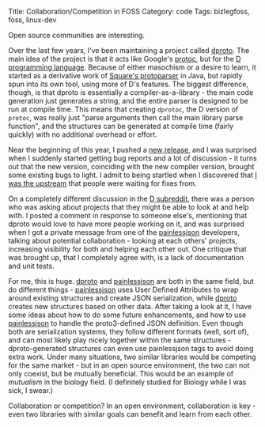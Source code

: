 Title: Collaboration/Competition in FOSS
Category: code
Tags: bizlegfoss, foss, linux-dev

Open source communities are interesting.

Over the last few years, I've been maintaining a project called [dproto][]. The main idea of the project is that it acts like Google's [protoc][], but for the [D programming language][dlang]. Because of either masochism or a desire to learn, it started as a derivative work of [Square's protoparser][square] in Java, but rapidly spun into its own tool, using more of D's features. The biggest difference, though, is that dproto is essentially a compiler-as-a-library - the main code generation just generates a string, and the entire parser is designed to be run at compile time. This means that creating `dprotoc`, the D version of `protoc`, was really just "parse arguments then call the main library parse function", and the structures can be generated at compile time (fairly quickly) with no additional overhead or effort.

Near the beginning of this year, I pushed a [new release][v1.2.0], and I was surprised when I suddenly started getting bug reports and a lot of discussion - it turns out that the new version, coinciding with the new compiler version, brought some existing bugs to light. I admit to being startled when I discovered that [I was the upstream][downstream] that people were waiting for fixes from.

On a completely different discussion in the [D subreddit][], there was a person who was asking about projects that they might be able to look at and help with. I posted a comment in response to someone else's, mentioning that dproto would love to have more people working on it, and was surprised when I got a private message from one of the [painlessjson][] developers, talking about potential collaboration - looking at each others' projects, increasing visibility for both and helping each other out. One critique that was brought up, that I completely agree with, is a lack of documentation and unit tests.

For me, this is huge. [dproto][] and [painlessjson][] are both in the same field, but do different things - [painlessjson][] uses User Defined Attributes to wrap around existing structures and create JSON serialization, while [dproto][] creates new structures based on other data.
After taking a look at it, I have some ideas about how to do some future enhancements, and how to use [painlessjson][] to handle the proto3-defined JSON definition.
Even though both are serialization systems, they follow different formats (well, sort of), and can most likely play nicely together within the same structures - dproto-generated structures can even use painlessjson tags to avoid doing extra work.
Under many situations, two similar libraries would be competing for the same market - but in an open source environment, the two can not only coexist, but be mutually beneficial. This would be an example of *mutualism* in the biology field. (I definitely studied for Biology while I was sick, I swear.)

Collaboration or competition? In an open environment, collaboration is key - even two libraries with similar goals can benefit and learn from each other.

[dproto]: http://github.com/msoucy/dproto
[protoc]: https://github.com/google/protobuf
[dlang]: http://dlang.org
[square]: https://github.com/square/protoparser
[v1.2.0]: https://github.com/msoucy/dproto/releases/tag/v1.2.0
[downstream]: https://github.com/denizzzka/dianna2/issues/21
[D subreddit]: http://www.reddit.com/r/d_language
[painlessjson]: https://github.com/BlackEdder/painlessjson
